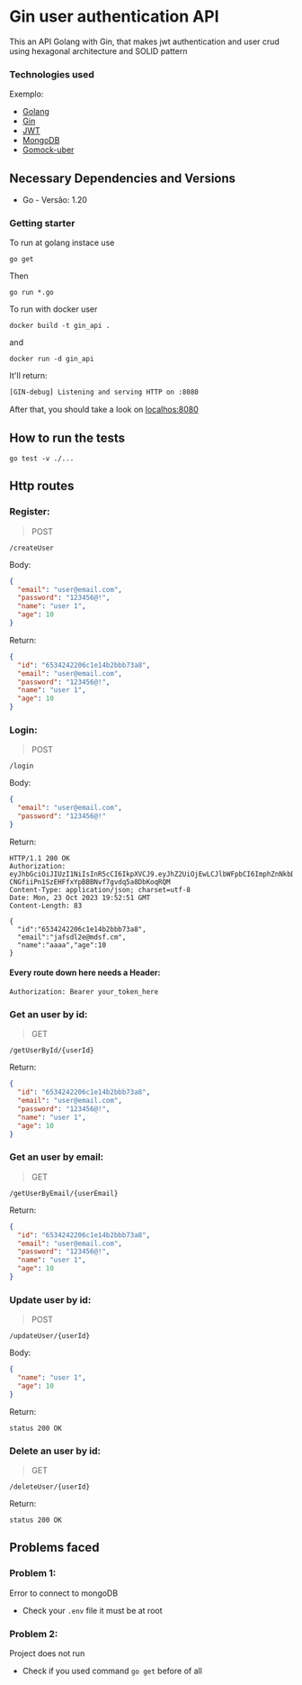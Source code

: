 # Gin user authentication API

This an API Golang with Gin, that makes jwt authentication and user crud using hexagonal architecture and SOLID pattern

### Technologies used

Exemplo:
* [Golang](https://github.com/golang/go)
* [Gin](https://www.google.com/url?sa=t&rct=j&q=&esrc=s&source=web&cd=&cad=rja&uact=8&ved=2ahUKEwjL_Pn72oyCAxV7uZUCHWuxC24QFnoECAsQAQ&url=https%3A%2F%2Fgin-gonic.com%2F&usg=AOvVaw3NpIRVflxdDy9iVoKMyoRA&opi=89978449)
* [JWT](https://jwt.io/)
* [MongoDB](https://www.google.com/url?sa=t&rct=j&q=&esrc=s&source=web&cd=&cad=rja&uact=8&ved=2ahUKEwixiJ7H2IyCAxW1NTUKHVcUDLgQFnoECAYQAQ&url=https%3A%2F%2Fwww.mongodb.com%2F&usg=AOvVaw2ODprZpw7B6asXJGVwvA-G&opi=89978449)
* [Gomock-uber](https://github.com/uber-go/mock)

## Necessary Dependencies and Versions

* Go - Versão: 1.20

### Getting starter

To run at golang instace use


```
go get
```
Then

```
go run *.go
```

To run with docker user

```
docker build -t gin_api .
```
and

```
docker run -d gin_api
```

It'll return:
```bash
[GIN-debug] Listening and serving HTTP on :8080
```
After that, you should take a look on [localhos:8080](http://localhost:8080)

## How to run the tests

```
go test -v ./...
```

## Http routes

### Register:
> POST

```/createUser```

Body:

```json
{
  "email": "user@email.com",
  "password": "123456@!",
  "name": "user 1",
  "age": 10
}
```
Return:

```json
{
  "id": "6534242206c1e14b2bbb73a8",
  "email": "user@email.com",
  "password": "123456@!",
  "name": "user 1",
  "age": 10
}
```

### Login:
> POST

```/login```

Body:

```json
{
  "email": "user@email.com",
  "password": "123456@!"
}
```
Return:
```curl
HTTP/1.1 200 OK
Authorization: eyJhbGciOiJIUzI1NiIsInR5cCI6IkpXVCJ9.eyJhZ2UiOjEwLCJlbWFpbCI6ImphZnNkbDJlQG1kc2YuY20iLCJleHAiOjE2OTgxNzcxNzEsImlkIjoiNjUzNDI0MjIwNmMxZTE0YjJiYmI3M2E4IiwibmFtZSI6ImFhYWEifQ.I1-CNGfiiPn1SzEHFfxYpBBBNvf7gvdq5a8DbKoqRQM
Content-Type: application/json; charset=utf-8
Date: Mon, 23 Oct 2023 19:52:51 GMT
Content-Length: 83

{
  "id":"6534242206c1e14b2bbb73a8",
  "email":"jafsdl2e@mdsf.cm",
  "name":"aaaa","age":10
}
```

#### Every route down here needs a Header:
```
Authorization: Bearer your_token_here
```

### Get an user by id:
> GET

```/getUserById/{userId}```

Return:

```json
{
  "id": "6534242206c1e14b2bbb73a8",
  "email": "user@email.com",
  "password": "123456@!",
  "name": "user 1",
  "age": 10
}
```

### Get an user by email:
> GET

```/getUserByEmail/{userEmail}```

Return:

```json
{
  "id": "6534242206c1e14b2bbb73a8",
  "email": "user@email.com",
  "password": "123456@!",
  "name": "user 1",
  "age": 10
}
```


### Update user by id:
> POST

```/updateUser/{userId}```

Body:

```json
{
  "name": "user 1",
  "age": 10
}
```
Return:

```
status 200 OK
```

### Delete an user by id:
> GET

```/deleteUser/{userId}```

Return:

```
status 200 OK
```

## Problems faced

### Problem 1:
Error to connect to mongoDB
* Check your ```.env``` file it must be at root

### Problem 2:
Project does not run
* Check if you used command ```go get``` before of all

